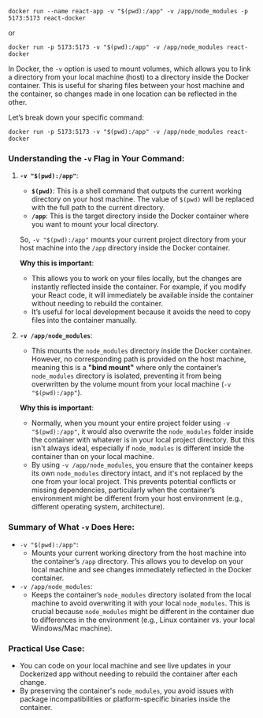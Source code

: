 

```
docker run --name react-app -v "$(pwd):/app" -v /app/node_modules -p 5173:5173 react-docker
```

or

```
docker run -p 5173:5173 -v "$(pwd):/app" -v /app/node_modules react-docker
```

In Docker, the `-v` option is used to mount volumes, which allows you to link a directory from your local machine (host) to a directory inside the Docker container. This is useful for sharing files between your host machine and the container, so changes made in one location can be reflected in the other.


Let’s break down your specific command:

```
docker run -p 5173:5173 -v "$(pwd):/app" -v /app/node_modules react-docker
```

### Understanding the `-v` Flag in Your Command:

1. **`-v "$(pwd):/app"`**:
    
    - **`$(pwd)`**: This is a shell command that outputs the current working directory on your host machine. The value of `$(pwd)` will be replaced with the full path to the current directory.
    - **`/app`**: This is the target directory inside the Docker container where you want to mount your local directory.
    
    So, `-v "$(pwd):/app"` mounts your current project directory from your host machine into the `/app` directory inside the Docker container.
    
    **Why this is important**:
    
    - This allows you to work on your files locally, but the changes are instantly reflected inside the container. For example, if you modify your React code, it will immediately be available inside the container without needing to rebuild the container.
    - It’s useful for local development because it avoids the need to copy files into the container manually.
2. **`-v /app/node_modules`**:
    
    - This mounts the `node_modules` directory inside the Docker container. However, no corresponding path is provided on the host machine, meaning this is a **"bind mount"** where only the container’s `node_modules` directory is isolated, preventing it from being overwritten by the volume mount from your local machine (`-v "$(pwd):/app"`).
    
    **Why this is important**:
    
    - Normally, when you mount your entire project folder using `-v "$(pwd):/app"`, it would also overwrite the `node_modules` folder inside the container with whatever is in your local project directory. But this isn't always ideal, especially if `node_modules` is different inside the container than on your local machine.
    - By using `-v /app/node_modules`, you ensure that the container keeps its own `node_modules` directory intact, and it's not replaced by the one from your local project. This prevents potential conflicts or missing dependencies, particularly when the container’s environment might be different from your host environment (e.g., different operating system, architecture).

### Summary of What `-v` Does Here:

- `-v "$(pwd):/app"`:
    - Mounts your current working directory from the host machine into the container’s `/app` directory. This allows you to develop on your local machine and see changes immediately reflected in the Docker container.
- `-v /app/node_modules`:
    - Keeps the container’s `node_modules` directory isolated from the local machine to avoid overwriting it with your local `node_modules`. This is crucial because `node_modules` might be different in the container due to differences in the environment (e.g., Linux container vs. your local Windows/Mac machine).

### Practical Use Case:

- You can code on your local machine and see live updates in your Dockerized app without needing to rebuild the container after each change.
- By preserving the container's `node_modules`, you avoid issues with package incompatibilities or platform-specific binaries inside the container.

